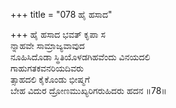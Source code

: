 +++
title = "078 ಹೈ ಹಸಾದ"

+++
ಹೈ ಹಸಾದ ಭವತ್ ಕೃಪಾ ಸ  
ನ್ನಾಹವೇ ಸಾಮ್ರಾಜ್ಯವಾವುದ  
ನೂಹಿಸಿದೊಡಾ ಸ್ಥಿತಿಯೊಳಡಗಿಹವೆಂದು ವಿನಯದಲಿ   
ಗಾಹುಗತಕವನರಿಯದಿವರು  
ತ್ಸಾಹದಲಿ ಕೈಕೊಂಡು ಭೀಷ್ಮಗೆ  
ಬೇಹ ವಿದುರ ದ್ರೋಣಮುಖ್ಯರಿಗರುಹಿದರು ಹದನ    ॥78॥